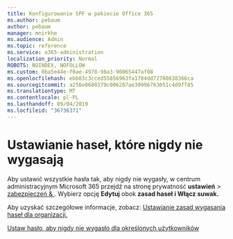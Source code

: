 ```yaml
---
title: Konfigurowanie SPF w pakiecie Office 365
ms.author: pebaum
author: pebaum
manager: mnirkhe
ms.audience: Admin
ms.topic: reference
ms.service: o365-administration
localization_priority: Normal
ROBOTS: NOINDEX, NOFOLLOW
ms.custom: 0ba5e44e-f0ae-4978-98a3-90065447af08
ms.openlocfilehash: ebb83c3cced55856963fa1784dd72760838366ca
ms.sourcegitcommit: a256e8680379c006287ae30996763051c4d9ff85
ms.translationtype: MT
ms.contentlocale: pl-PL
ms.lasthandoff: 09/04/2019
ms.locfileid: "36736371"
---
```

# <a name="set-passwords-to-never-expire"></a>Ustawianie haseł, które nigdy nie wygasają 

Aby ustawić wszystkie hasła tak, aby nigdy nie wygasły, w centrum administracyjnym Microsoft 365 przejdź na stronę prywatność **ustawień** > [zabezpieczeń &amp; ](https://portal.office.com/adminportal/home#/settings/security) . Wybierz opcję **Edytuj** obok **zasad haseł** **i Włącz suwak.**
  
Aby uzyskać szczegółowe informacje, zobacz: [Ustawianie zasad wygasania haseł dla organizacji.](https://docs.microsoft.com/office365/admin/manage/set-password-expiration-policy)
  
[Ustaw hasło, aby nigdy nie wygasło dla określonych użytkowników](https://docs.microsoft.com/office365/admin/add-users/set-password-to-never-expire)
  
